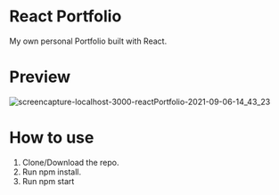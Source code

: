 # React Portfolio

My own personal Portfolio built with React.

# Preview
![screencapture-localhost-3000-reactPortfolio-2021-09-06-14_43_23](https://user-images.githubusercontent.com/79016889/132260212-219e5f4d-857f-4f73-96ad-7d98e8a2afd6.png)


# How to use
1. Clone/Download the repo.
2. Run npm install.
3. Run npm start
